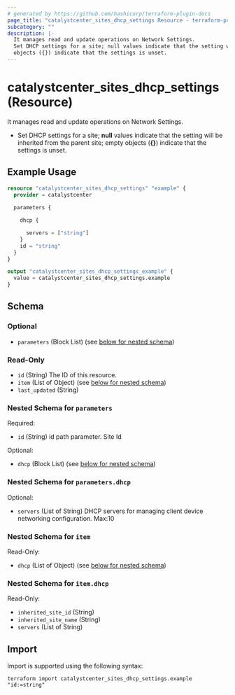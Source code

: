 ```yaml
---
# generated by https://github.com/hashicorp/terraform-plugin-docs
page_title: "catalystcenter_sites_dhcp_settings Resource - terraform-provider-catalystcenter"
subcategory: ""
description: |-
  It manages read and update operations on Network Settings.
  Set DHCP settings for a site; null values indicate that the setting will be inherited from the parent site; empty
  objects ({}) indicate that the settings is unset.
---
```


# catalystcenter_sites_dhcp_settings (Resource)

It manages read and update operations on Network Settings.

- Set DHCP settings for a site; **null** values indicate that the setting will be inherited from the parent site; empty
objects (**{}**) indicate that the settings is unset.

## Example Usage

```terraform
resource "catalystcenter_sites_dhcp_settings" "example" {
  provider = catalystcenter
 
  parameters {

    dhcp {

      servers = ["string"]
    }
    id = "string"
  }
}

output "catalystcenter_sites_dhcp_settings_example" {
  value = catalystcenter_sites_dhcp_settings.example
}
```

<!-- schema generated by tfplugindocs -->
## Schema

### Optional

- `parameters` (Block List) (see [below for nested schema](#nestedblock--parameters))

### Read-Only

- `id` (String) The ID of this resource.
- `item` (List of Object) (see [below for nested schema](#nestedatt--item))
- `last_updated` (String)

<a id="nestedblock--parameters"></a>
### Nested Schema for `parameters`

Required:

- `id` (String) id path parameter. Site Id

Optional:

- `dhcp` (Block List) (see [below for nested schema](#nestedblock--parameters--dhcp))

<a id="nestedblock--parameters--dhcp"></a>
### Nested Schema for `parameters.dhcp`

Optional:

- `servers` (List of String) DHCP servers for managing client device networking configuration. Max:10



<a id="nestedatt--item"></a>
### Nested Schema for `item`

Read-Only:

- `dhcp` (List of Object) (see [below for nested schema](#nestedobjatt--item--dhcp))

<a id="nestedobjatt--item--dhcp"></a>
### Nested Schema for `item.dhcp`

Read-Only:

- `inherited_site_id` (String)
- `inherited_site_name` (String)
- `servers` (List of String)

## Import

Import is supported using the following syntax:

```shell
terraform import catalystcenter_sites_dhcp_settings.example "id:=string"
```

